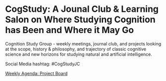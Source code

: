 # CogStudy: A Jounal Club & Learning Salon on Where Studying Cognition has Been and Where it May Go
Cognition Study Group  - weekly meetings, journal club, and projects looking at the scope, history & philosophy, and trajectory of classic cognitive science and new horizons for studying natural and artificial intelligence. 

Social Media hashtag: #CogStudyJC

[Weekly Agenda: Project Board](https://github.com/jesparent/CogStudy/projects/1)


